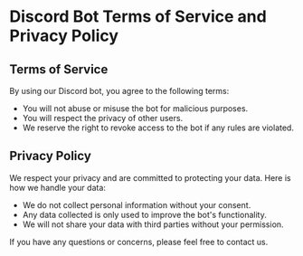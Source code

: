 # Discord Bot Terms of Service and Privacy Policy

## Terms of Service

By using our Discord bot, you agree to the following terms:

- You will not abuse or misuse the bot for malicious purposes.
- You will respect the privacy of other users.
- We reserve the right to revoke access to the bot if any rules are violated.

## Privacy Policy

We respect your privacy and are committed to protecting your data. Here is how we handle your data:

- We do not collect personal information without your consent.
- Any data collected is only used to improve the bot's functionality.
- We will not share your data with third parties without your permission.

If you have any questions or concerns, please feel free to contact us.
